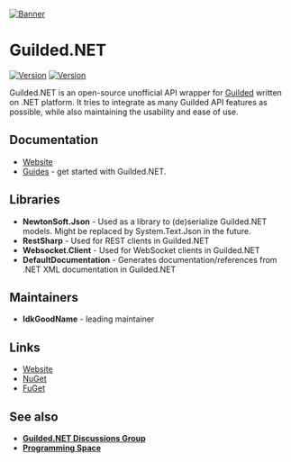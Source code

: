 [![Banner](https://raw.githubusercontent.com/Guilded-NET/Guilded.NET/early-access/assets/Banner.png)](https://github.com/Guilded-NET/Guilded.NET)

# Guilded.NET

[![Version](https://img.shields.io/badge/Version-0.4.1-red?style=for-the-badge)](https://github.com/IdkGoodName/Guilded.NET) [![Version](https://img.shields.io/badge/Version-Beta-orange?style=for-the-badge)](https://github.com/Guilded-NET/Guilded.NET)

Guilded.NET is an open-source unofficial API wrapper for [Guilded](https://guilded.gg/) written on .NET platform. It tries to integrate as many Guilded API features as possible, while also maintaining the usability and ease of use.

## Documentation

- [Website](https://guilded-net.github.io)
- [Guides](https://guilded-net.github.io/guides) - get started with Guilded.NET.

## Libraries
- **NewtonSoft.Json** - Used as a library to (de)serialize Guilded.NET models. Might be replaced by System.Text.Json in the future.
- **RestSharp** - Used for REST clients in Guilded.NET
- **Websocket.Client** - Used for WebSocket clients in Guilded.NET
- **DefaultDocumentation** - Generates documentation/references from .NET XML documentation in Guilded.NET

## Maintainers
- **IdkGoodName** - leading maintainer

## Links
- [Website](https://guilded-net.github.io/)
- [NuGet](https://www.nuget.org/packages/Guilded.NET/)
- [FuGet](https://www.fuget.org/packages/Guilded.NET/)

## See also
- **[Guilded.NET Discussions Group](https://www.guilded.gg/guilded-api/groups/aDk5j9Jz/channels/8c247143-2009-415b-ab99-97912c0685bc/announcements)**
- **[Programming Space](https://guilded.gg/Programming)**